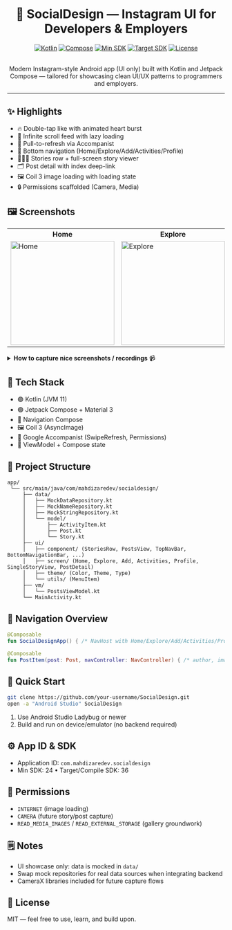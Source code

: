 <div align="center">

# 📸 SocialDesign — Instagram UI for Developers & Employers

[![Kotlin](https://img.shields.io/badge/Kotlin-2.2.0-7F52FF?logo=kotlin&logoColor=white)](https://kotlinlang.org)
[![Compose](https://img.shields.io/badge/Jetpack_Compose-Material_3-3DDC84?logo=android&logoColor=white)](https://developer.android.com/jetpack/compose)
[![Min SDK](https://img.shields.io/badge/Min_SDK-24-FF6F00)](#)
[![Target SDK](https://img.shields.io/badge/Target_SDK-36-FF6F00)](#)
[![License](https://img.shields.io/badge/License-MIT-green.svg)](#license)

<br/>
Modern Instagram-style Android app (UI only) built with Kotlin and Jetpack Compose — tailored for showcasing clean UI/UX patterns to programmers and employers.

</div>

---

## ✨ Highlights

- 🔥 Double-tap like with animated heart burst
- 🧵 Infinite scroll feed with lazy loading
- 🔄 Pull-to-refresh via Accompanist
- 🧭 Bottom navigation (Home/Explore/Add/Activities/Profile)
- 🧑‍🤝‍🧑 Stories row + full-screen story viewer
- 🗂️ Post detail with index deep-link
- 🖼️ Coil 3 image loading with loading state
- 🔒 Permissions scaffolded (Camera, Media)

## 🖼️ Screenshots

<table>
  <tr>
    <td align="center"><strong>Home</strong></td>
    <td align="center"><strong>Explore</strong></td>
    <td align="center"><strong>Profile</strong></td>
    <td align="center"><strong>Activities</strong></td>
  </tr>
  <tr>
    <td><img src="https://github.com/user-attachments/assets/c9e7b772-aad2-4167-9f9c-0f3dee0c9a43" alt="Home" width="240"/></td>
    <td><img src="https://github.com/user-attachments/assets/4453c177-cd5e-4429-9fe3-17f1d138dfc2" alt="Explore" width="240"/></td>
    <td><img src="https://github.com/user-attachments/assets/56f348c9-28c2-458d-84c3-f79bf3ee179a" alt="Profile" width="240"/></td>
    <td><img src="https://github.com/user-attachments/assets/a034db34-8deb-424b-af5e-0c8a616600e4" alt="Activities" width="240"/></td>
  </tr>
</table>

<details>
  <summary><strong>How to capture nice screenshots / recordings</strong> 📹</summary>

1. Run on a Pixel emulator (portrait) with system UI hidden.
2. Use Android Studio Layout Inspector to verify edge-to-edge and paddings.
3. Record GIFs with Android Studio or `adb shell screenrecord` and convert via ffmpeg.

</details>

## 🧩 Tech Stack

- 🟣 Kotlin (JVM 11)
- 🟢 Jetpack Compose + Material 3
- 🧭 Navigation Compose
- 🖼️ Coil 3 (AsyncImage)
- 🧰 Google Accompanist (SwipeRefresh, Permissions)
- 🧪 ViewModel + Compose state

## 🧱 Project Structure

```
app/
 └── src/main/java/com/mahdizaredev/socialdesign/
     ├── data/
     │   ├── MockDataRepository.kt
     │   ├── MockNameRepository.kt
     │   ├── MockStringRepository.kt
     │   └── model/
     │       ├── ActivityItem.kt
     │       ├── Post.kt
     │       └── Story.kt
     ├── ui/
     │   ├── component/ (StoriesRow, PostsView, TopNavBar, BottomNavigationBar, ...)
     │   ├── screen/ (Home, Explore, Add, Activities, Profile, SingleStoryView, PostDetail)
     │   ├── theme/ (Color, Theme, Type)
     │   └── utils/ (MenuItem)
     ├── vm/
     │   └── PostsViewModel.kt
     └── MainActivity.kt
```

## 🧭 Navigation Overview

```20:53:app/src/main/java/com/mahdizaredev/socialdesign/ui/screen/SocialDesignApp.kt
@Composable
fun SocialDesignApp() { /* NavHost with Home/Explore/Add/Activities/Profile + story/{id} + postDetail/{startIndex} */ }
```

```93:103:app/src/main/java/com/mahdizaredev/socialdesign/ui/component/PostsView.kt
@Composable
fun PostItem(post: Post, navController: NavController) { /* author, image, actions, caption */ }
```

## 🚀 Quick Start

```bash
git clone https://github.com/your-username/SocialDesign.git
open -a "Android Studio" SocialDesign
```

1. Use Android Studio Ladybug or newer
2. Build and run on device/emulator (no backend required)

## ⚙️ App ID & SDK

- Application ID: `com.mahdizaredev.socialdesign`
- Min SDK: 24 • Target/Compile SDK: 36

## 🔐 Permissions

- `INTERNET` (image loading)
- `CAMERA` (future story/post capture)
- `READ_MEDIA_IMAGES` / `READ_EXTERNAL_STORAGE` (gallery groundwork)

## 🗒️ Notes

- UI showcase only: data is mocked in `data/`
- Swap mock repositories for real data sources when integrating backend
- CameraX libraries included for future capture flows

## 📄 License

MIT — feel free to use, learn, and build upon.


